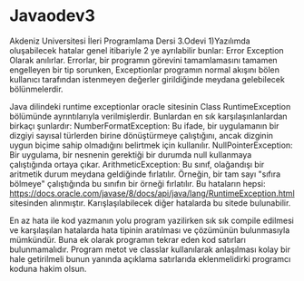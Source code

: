# Javaodev3
Akdeniz Universitesi İleri Programlama Dersi 3.Odevi
1)Yazılımda oluşabilecek hatalar genel itibariyle 2 ye ayrılabilir bunlar:
Error
Exception
Olarak anılırlar. Errorlar, bir programın görevini tamamlamasını tamamen engelleyen bir tip sorunken, Exceptionlar  programın normal akışını bölen kullanıcı tarafından istenmeyen değerler girildiğinde meydana gelebilecek bölünmelerdir.

Java dilindeki runtime exceptionlar oracle sitesinin Class RuntimeException bölümünde ayrıntılarıyla verilmişlerdir. Bunlardan en sık karşılaşınlanlardan birkaçı şunlardır:
NumberFormatException: Bu ifade, bir uygulamanın bir dizgiyi sayısal türlerden birine dönüştürmeye çalıştığını, ancak dizginin uygun biçime sahip olmadığını belirtmek için kullanılır.
NullPointerException: Bir uygulama, bir nesnenin gerektiği bir durumda null kullanmaya çalıştığında ortaya çıkar.
ArithmeticException: Bu sınıf, olağandışı bir aritmetik durum meydana geldiğinde fırlatılır. Örneğin, bir tam sayı "sıfıra bölmeye" çalıştığında bu sınıfın bir örneği fırlatılır.
Bu hataların hepsi:
https://docs.oracle.com/javase/8/docs/api/java/lang/RuntimeException.html
sitesinden alınmıştır. Karışlaşılabilecek diğer hatalarda bu sitede bulunabilir.

En az hata ile kod yazmanın yolu program yazilirken sık sık compile edilmesi ve karşılaşılan hatalarda hata tipinin aratılması ve çözümünün bulunmasıyla mümkündür. Buna ek olarak programın tekrar eden kod satırları bulunmamalıdır. Program metot ve classlar kullanılarak anlaşılması kolay bir hale getirilmeli bunun yanında açıklama satırlarıda eklenmelidirki programcı koduna hakim olsun.

